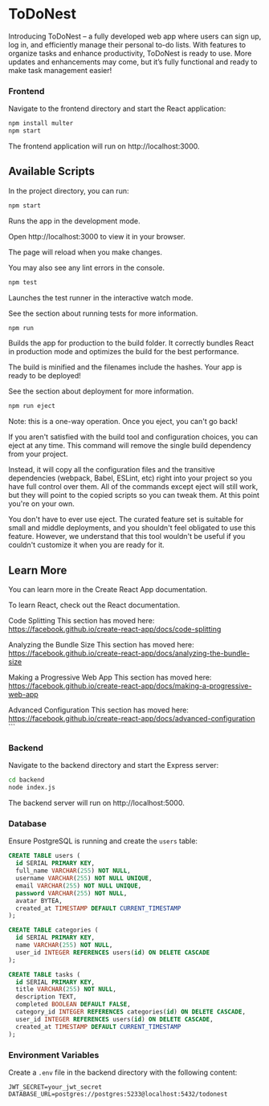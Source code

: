# ToDoNest

Introducing ToDoNest – a fully developed web app where users can sign up, log in, and efficiently manage their personal to-do lists. With features to organize tasks and enhance productivity, ToDoNest is ready to use. More updates and enhancements may come, but it’s fully functional and ready to make task management easier!

### Frontend
Navigate to the frontend directory and start the React application:

```bash
npm install multer
npm start
```
The frontend application will run on http://localhost:3000.

## Available Scripts

In the project directory, you can run:

```bash
npm start
```
Runs the app in the development mode.

Open http://localhost:3000 to view it in your browser.

The page will reload when you make changes.

You may also see any lint errors in the console.

```bash
npm test
```

Launches the test runner in the interactive watch mode.

See the section about running tests for more information.

```bash
npm run 
```

Builds the app for production to the build folder.
It correctly bundles React in production mode and optimizes the build for the best performance.

The build is minified and the filenames include the hashes.
Your app is ready to be deployed!

See the section about deployment for more information.

```bash
npm run eject
```

Note: this is a one-way operation. Once you eject, you can't go back!

If you aren't satisfied with the build tool and configuration choices, you can eject at any time. This command will remove the single build dependency from your project.

Instead, it will copy all the configuration files and the transitive dependencies (webpack, Babel, ESLint, etc) right into your project so you have full control over them. All of the commands except eject will still work, but they will point to the copied scripts so you can tweak them. At this point you're on your own.

You don't have to ever use eject. The curated feature set is suitable for small and middle deployments, and you shouldn't feel obligated to use this feature. However, we understand that this tool wouldn't be useful if you couldn't customize it when you are ready for it.

## Learn More

You can learn more in the Create React App documentation.

To learn React, check out the React documentation.

Code Splitting
This section has moved here: https://facebook.github.io/create-react-app/docs/code-splitting

Analyzing the Bundle Size
This section has moved here: https://facebook.github.io/create-react-app/docs/analyzing-the-bundle-size

Making a Progressive Web App
This section has moved here: https://facebook.github.io/create-react-app/docs/making-a-progressive-web-app

Advanced Configuration
This section has moved here: https://facebook.github.io/create-react-app/docs/advanced-configuration ```

### Backend
Navigate to the backend directory and start the Express server:

```bash
cd backend
node index.js
```
The backend server will run on http://localhost:5000.

### Database
Ensure PostgreSQL is running and create the `users` table:

```sql
CREATE TABLE users (
  id SERIAL PRIMARY KEY,
  full_name VARCHAR(255) NOT NULL,
  username VARCHAR(255) NOT NULL UNIQUE,
  email VARCHAR(255) NOT NULL UNIQUE,
  password VARCHAR(255) NOT NULL,
  avatar BYTEA,
  created_at TIMESTAMP DEFAULT CURRENT_TIMESTAMP
);

CREATE TABLE categories (
  id SERIAL PRIMARY KEY,
  name VARCHAR(255) NOT NULL,
  user_id INTEGER REFERENCES users(id) ON DELETE CASCADE
);

CREATE TABLE tasks (
  id SERIAL PRIMARY KEY,
  title VARCHAR(255) NOT NULL,
  description TEXT,
  completed BOOLEAN DEFAULT FALSE,
  category_id INTEGER REFERENCES categories(id) ON DELETE CASCADE,
  user_id INTEGER REFERENCES users(id) ON DELETE CASCADE,
  created_at TIMESTAMP DEFAULT CURRENT_TIMESTAMP
);
```

### Environment Variables
Create a `.env` file in the backend directory with the following content:

```
JWT_SECRET=your_jwt_secret
DATABASE_URL=postgres://postgres:5233@localhost:5432/todonest
```
